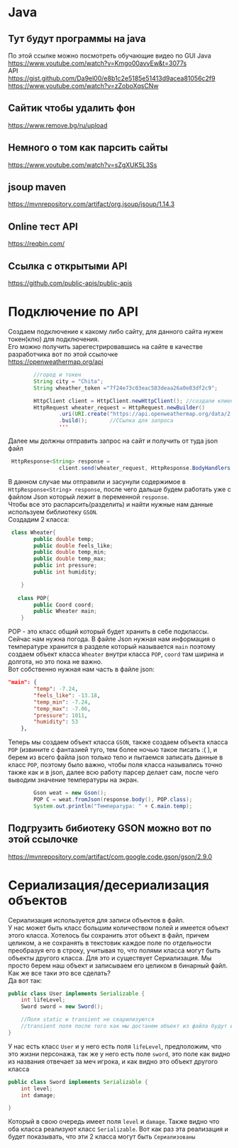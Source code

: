 # Java
## Тут будут программы на java
По этой ссылке можно посмотреть обучающие видео по GUI Java  
https://www.youtube.com/watch?v=Kmgo00avvEw&t=3077s  
API  
https://gist.github.com/Da9el00/e8b1c2e5185e51413d9acea81056c2f9  
https://www.youtube.com/watch?v=zZoboXqsCNw

## Сайтик чтобы удалить фон
https://www.remove.bg/ru/upload  
## Немного о том как парсить сайты  
https://www.youtube.com/watch?v=sZgXUK5L3Ss

## jsoup maven  
https://mvnrepository.com/artifact/org.jsoup/jsoup/1.14.3  
## Online тест API  
https://reqbin.com/  
## Ссылка с открытыми API  
https://github.com/public-apis/public-apis
# Подключение по API  
Создаем подключение к какому либо сайту, для данного сайта нужен токен(клю) для подключения.  
Его можно получить зарегестрировавшись на сайте в качестве разработчика вот по этой ссылочке  
https://openweathermap.org/api
```java
        //город и токен
        String city = "Chita";
        String wheather_token ="7f24e73c03eac583deaa26a0e83df2c9";

        HttpClient client = HttpClient.newHttpClient(); //создали клиент, который отправляет запросы
        HttpRequest wheater_request = HttpRequest.newBuilder()
                .uri(URI.create("https://api.openweathermap.org/data/2.5/weather?q=" + city +"&appid=" + wheather_token + "&units=metric"))
                .build();       //ССылка для запроса
                '''
```
Далее мы должны отправить запрос на сайт и получить от туда json файл
```java
 HttpResponse<String> response =
                client.send(wheater_request, HttpResponse.BodyHandlers.ofString()); //отправляем запрос и сохраняем в response
```
В данном случае мы отправили и засунули содержимое в ``` HttpResponse<String> response ```, после чего дальше будем работать уже с файлом Json который лежит в переменной ``` response ```.  
Чтобы все это распарсить(разделить) и найти нужные нам данные используем библиотеку ```GSON```.  
Создадим 2 класса:
```java
 class Wheater{
        public double temp;
        public double feels_like;
        public double temp_min;
        public double temp_max;
        public int pressure;
        public int humidity;

    }
    
   class POP{
        public Coord coord;
        public Wheater main;
    }
```
POP - это класс общий который будет хранить в себе подклассы. Сейчас нам нужна погода. В файле Json нужная нам информация о температуре хранится в разделе который называется ```main``` поэтому создаем объект класса ```Wheater``` внутри класса ```POP```, ```coord``` там ширина и долгота, но это пока не важно.  
Вот собственно нужная нам часть в файле json:
```json
"main": {
        "temp": -7.24,
        "feels_like": -13.18,
        "temp_min": -7.24,
        "temp_max": -7.06,
        "pressure": 1011,
        "humidity": 53
    },
```
Теперь мы создаем объект класса ```GSON```, также создаем объекта класса ```POP``` (извините с фантазией туго, тем более ночью такое писать :( ), и берем из всего файла json только тело и пытаемся записать данные в класс ```POP```, поэтому было важно, чтобы поля класса назывались точно также как и в json, далее всю работу парсер делает сам, после чего выводим значение температуры на экран.
```java
        Gson weat = new Gson();
        POP C = weat.fromJson(response.body(), POP.class);
        System.out.println("Температура: " + C.main.temp);
```        
## Подгрузить бибиотеку GSON можно вот по этой ссылочке  
https://mvnrepository.com/artifact/com.google.code.gson/gson/2.9.0  
# Сериализация/десериализация объектов  
Сериализация используется для записи объектов в файл.  
У нас может быть класс большим количеством полей и имеется объект этого класса. Хотелось бы сохранить этот объект в файл, причем целиком, а не сохранять в текстовик каждое поле по отдельности преобразуя его в строку, учитывая то, что полями класса могут быть объекты другого класса. Для это и существует Сериализация. Мы просто берем наш объект и записываем его целиком в бинарный файл.  
Как же все таки это все сделать?  
Да вот так:
```java
public class User implements Serializable {
    int lifeLevel;
    Sword sword = new Sword();

    //Поля static и transient не сеарилизуются
    //transient поля после того как мы достанем объект из файла будут иметь значения по умолчанию
}
```   
У нас есть класс ```User``` и у него есть поля ```lifeLevel```, предположим, что это жизни персонажа, так же у него есть поле ```sword```, это поле как видно из названия отвечает за меч игрока, и как видно это объект другого класса
```java
public class Sword implements Serializable {
    int level;
    int damage;

}
```  
Который в свою очередь имеет поля ```level``` и ```damage```. Также видно что оба класса реализуют класс ```Serializable```. Вот как раз эта реализация и будет показывать, что эти 2 класса могут быть ``Сериализованы``



    
 


